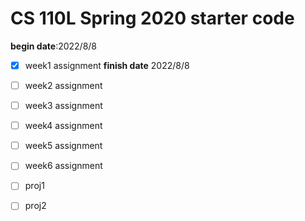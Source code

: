 # CS 110L Spring 2020 starter code

**begin date**:2022/8/8
- [x] week1 assignment **finish date** 2022/8/8
- [ ] week2 assignment
- [ ] week3 assignment
- [ ] week4 assignment
- [ ] week5 assignment
- [ ] week6 assignment

- [ ] proj1
- [ ] proj2